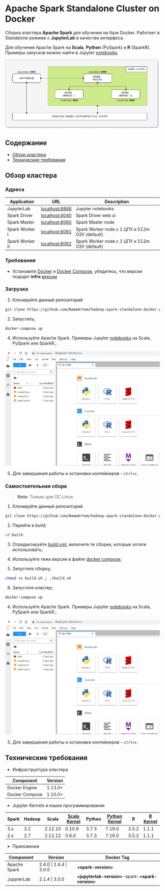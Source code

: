# Apache Spark Standalone Cluster on Docker

Сборка кластера **Apache Spark** для обучения на базе Docker. Работает в Standalone режиме с **JupyterLab** в качестве интерфеса.

Для обучения Apache Spark на **Scala**, **Python** (PySpark) и **R** (SparkR). Примеры запусков можно найти в Jupyter [notebooks](build/workspace/).

<p align="center"><img src="docs/image/cluster-architecture.png"></p>

## Содержание

- [Обзор кластера](#quick-start)
- [Технические требования](#tech-stack)

## <a name="quick-start"></a>Обзор кластера

### Адреса

| Application     | URL                                      | Description                                                |
| --------------- | ---------------------------------------- | ---------------------------------------------------------- |
| JupyterLab      | [localhost:8888](http://localhost:8888/) |  Jupyter notebooks          |
| Spark Driver    | [localhost:4040](http://localhost:4040/) | Spark Driver web ui                                        |
| Spark Master    | [localhost:8080](http://localhost:8080/) | Spark Master node                                          |
| Spark Worker I  | [localhost:8081](http://localhost:8081/) | Spark Worker node с 1 ЦПУ и 512m ОЗУ (default) |
| Spark Worker II | [localhost:8082](http://localhost:8082/) | Spark Worker node с 1 ЦПУ и 512m ОЗУ (default) |

### Требования

 - Установите [Docker](https://docs.docker.com/get-docker/) и [Docker Compose](https://docs.docker.com/compose/install/), убедитесь, что версии пододят **infra** [версии](#tech-stack)

### Загрузка

1. Клонируйте данный репозиторий

```bash
git clone https://github.com/NameArtem/hadoop-spark-standalone-docker.git
```

2. Запустить;

```bash
docker-compose up
```

4. Используйте Apache Spark. Примеры Jupyter [notebooks](build/workspace/) на Scala, PySpark или SparkR.;

<p align="center"><img src="docs/image/runned.jpg"></p>

5. Для завершения работы и остановки контейнеров - `ctrl+c`.

### Самостоятельная сборк

> **Note**: Только для ОС Linux.

1. Клонируйте данный репозиторий

```bash
git clone https://github.com/NameArtem/hadoop-spark-standalone-docker.git
```

2. Перейти в build;

```bash
cd build
```

3. Отредактируйте [build.yml](build/build.yml), включите те сборки, которые хотите использовать;

4. Используйте теже версии в файле [docker compose](build/docker-compose.yml);

5. Запустите сборку;

```bash
chmod +x build.sh ; ./build.sh
```

6. Запустите кластер;

```bash
docker-compose up
```

4. Используйте Apache Spark. Примеры Jupyter [notebooks](build/workspace/) на Scala, PySpark или SparkR.;

<p align="center"><img src="docs/image/runned.jpg"></p>

5. Для завершения работы и остановки контейнеров - `ctrl+c`.

## <a name="tech-stack"></a>Технические требования

- Инфраструктура кластера

| Component      | Version |
| -------------- | ------- |
| Docker Engine  | 1.13.0+ |
| Docker Compose | 1.10.0+ |

- Jupyter Kernels и языки программирования

| Spark | Hadoop | Scala   | [Scala Kernel](https://almond.sh/) | Python | [Python Kernel](https://ipython.org/) | R     | [R Kernel](https://irkernel.github.io/) |
| ----- | ------ | ------- | ---------------------------------- | ------ | ------------------------------------- | ----- | --------------------------------------- |
| 3.x   | 3.2    | 2.12.10 | 0.10.9                             | 3.7.3  | 7.19.0                                 | 3.5.2 | 1.1.1                                   |
| 2.x   | 2.7    | 2.11.12 | 0.6.0                              | 3.7.3  | 7.19.0                                 | 3.5.2 | 1.1.1                                   |

- Приложения

| Component      | Version                 | Docker Tag                                           |
| -------------- | ----------------------- | ---------------------------------------------------- |
| Apache Spark   | 2.4.0 \| 2.4.4 \| 3.0.0 | **\<spark-version>**                                 |
| JupyterLab     | 2.1.4 \| 3.0.0          | **\<jupyterlab-version>**-spark-**\<spark-version>** |
